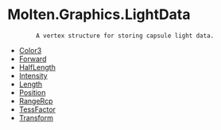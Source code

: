 ﻿  
# Molten.Graphics.LightData

            A vertex structure for storing capsule light data.
            
  
*  [Color3](docs/Molten.Render/Molten/Graphics/LightData/Color3.md)  
*  [Forward](docs/Molten.Render/Molten/Graphics/LightData/Forward.md)  
*  [HalfLength](docs/Molten.Render/Molten/Graphics/LightData/HalfLength.md)  
*  [Intensity](docs/Molten.Render/Molten/Graphics/LightData/Intensity.md)  
*  [Length](docs/Molten.Render/Molten/Graphics/LightData/Length.md)  
*  [Position](docs/Molten.Render/Molten/Graphics/LightData/Position.md)  
*  [RangeRcp](docs/Molten.Render/Molten/Graphics/LightData/RangeRcp.md)  
*  [TessFactor](docs/Molten.Render/Molten/Graphics/LightData/TessFactor.md)  
*  [Transform](docs/Molten.Render/Molten/Graphics/LightData/Transform.md)